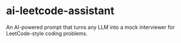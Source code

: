 # ai-leetcode-assistant
An AI-powered prompt that turns any LLM into a mock interviewer for LeetCode-style coding problems.
